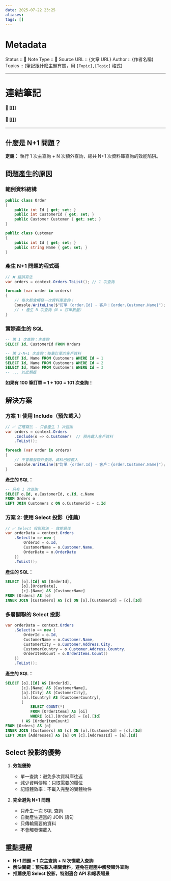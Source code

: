 ```yaml
---
date: 2025-07-22 23:25
aliases: 
tags: []
---
```

# Metadata
Status :: 🌱
Note Type :: 📰
Source URL :: {文章 URL}
Author :: {作者名稱}
Topics :: {筆記跟什麼主題有關，用 `[Topic],[Topic]` 格式}

---
# 連結筆記
#### 📑 [[]]
#### 📑 [[]]

---
## 什麼是 N+1 問題？

**定義：** 執行 1 次主查詢 + N 次額外查詢，總共 N+1 次資料庫查詢的效能陷阱。

## 問題產生的原因

### 範例資料結構

```csharp
public class Order
{
    public int Id { get; set; }
    public int CustomerId { get; set; }
    public Customer Customer { get; set; }
}

public class Customer
{
    public int Id { get; set; }
    public string Name { get; set; }
}
```

### 產生 N+1 問題的程式碼

```csharp
// ❌ 錯誤寫法
var orders = context.Orders.ToList(); // 1 次查詢

foreach (var order in orders) 
{
    // 每次都會觸發一次資料庫查詢！
    Console.WriteLine($"訂單 {order.Id} - 客戶：{order.Customer.Name}");
    // ↑ 產生 N 次查詢（N = 訂單數量）
}
```

### 實際產生的 SQL

```sql
-- 第 1 次查詢：主查詢
SELECT Id, CustomerId FROM Orders

-- 第 2-N+1 次查詢：每筆訂單的客戶資料
SELECT Id, Name FROM Customers WHERE Id = 1
SELECT Id, Name FROM Customers WHERE Id = 2
SELECT Id, Name FROM Customers WHERE Id = 3
-- ... 以此類推
```

**如果有 100 筆訂單 = 1 + 100 = 101 次查詢！**

## 解決方案

### 方案 1: 使用 Include（預先載入）

```csharp
// ✅ 正確寫法 - 只會產生 1 次查詢
var orders = context.Orders
    .Include(o => o.Customer)  // 預先載入客戶資料
    .ToList();

foreach (var order in orders) 
{
    // 不會觸發額外查詢，資料已經載入
    Console.WriteLine($"訂單 {order.Id} - 客戶：{order.Customer.Name}");
}
```

**產生的 SQL：**

```sql
-- 只有 1 次查詢
SELECT o.Id, o.CustomerId, c.Id, c.Name
FROM Orders o
LEFT JOIN Customers c ON o.CustomerId = c.Id
```

### 方案 2: 使用 Select 投影（推薦）

```csharp
// ✅ Select 投影寫法 - 效能最佳
var orderData = context.Orders
    .Select(o => new {
        OrderId = o.Id,
        CustomerName = o.Customer.Name,
        OrderDate = o.OrderDate
    })
    .ToList();
```

**產生的 SQL：**

```sql
SELECT [o].[Id] AS [OrderId], 
       [o].[OrderDate], 
       [c].[Name] AS [CustomerName]
FROM [Orders] AS [o]
INNER JOIN [Customers] AS [c] ON [o].[CustomerId] = [c].[Id]
```

### 多層關聯的 Select 投影

```csharp
var orderData = context.Orders
    .Select(o => new {
        OrderId = o.Id,
        CustomerName = o.Customer.Name,
        CustomerCity = o.Customer.Address.City,
        CustomerCountry = o.Customer.Address.Country,
        OrderItemCount = o.OrderItems.Count()
    })
    .ToList();
```

**產生的 SQL：**

```sql
SELECT [o].[Id] AS [OrderId],
       [c].[Name] AS [CustomerName],
       [a].[City] AS [CustomerCity],
       [a].[Country] AS [CustomerCountry],
       (
           SELECT COUNT(*)
           FROM [OrderItems] AS [oi]
           WHERE [oi].[OrderId] = [o].[Id]
       ) AS [OrderItemCount]
FROM [Orders] AS [o]
INNER JOIN [Customers] AS [c] ON [o].[CustomerId] = [c].[Id]
LEFT JOIN [Addresses] AS [a] ON [c].[AddressId] = [a].[Id]
```

## Select 投影的優勢

1. **效能優勢**
    
    - 單一查詢：避免多次資料庫往返
    - 減少資料傳輸：只取需要的欄位
    - 記憶體效率：不載入完整的實體物件
    
2. **完全避免 N+1 問題**
    
    - 只產生一次 SQL 查詢
    - 自動產生適當的 JOIN 語句
    - 只傳輸需要的資料
    - 不會觸發懶載入

## 重點提醒

- **N+1 問題 = 1 次主查詢 + N 次懶載入查詢**
- **解決關鍵：預先載入相關資料，避免在迴圈中觸發額外查詢**
- **推薦使用 Select 投影，特別適合 API 和報表場景**